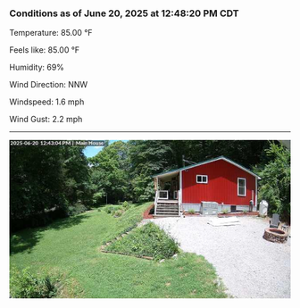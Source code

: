 ### Conditions as of June 20, 2025 at 12:48:20 PM CDT 

Temperature: 85.00 &deg;F

Feels like: 85.00 &deg;F

Humidity: 69%

Wind Direction: NNW

Windspeed: 1.6 mph

Wind Gust: 2.2 mph

---

<img src="./images/latest.jpeg"/>

